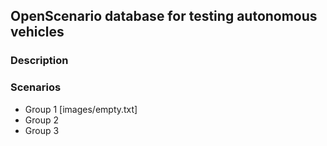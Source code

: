 ## OpenScenario database for testing autonomous vehicles

### Description




### Scenarios

- Group 1 [images/empty.txt]
- Group 2
- Group 3
